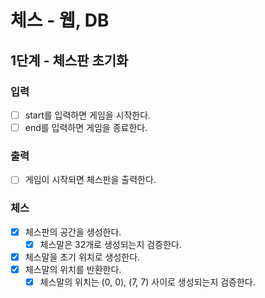 # 체스 - 웹, DB

## 1단계 - 체스판 초기화

### 입력
- [ ] start를 입력하면 게임을 시작한다.
- [ ] end를 입력하면 게임을 종료한다.

### 출력
- [ ] 게임이 시작되면 체스판을 출력한다.

### 체스 
- [x] 체스판의 공간을 생성한다.
    - [x] 체스말은 32개로 생성되는지 검증한다.
- [x] 체스말을 초기 위치로 생성한다.
- [x] 체스말의 위치를 반환한다.
    - [x] 체스말의 위치는 (0, 0), (7, 7) 사이로 생성되는지 검증한다.
